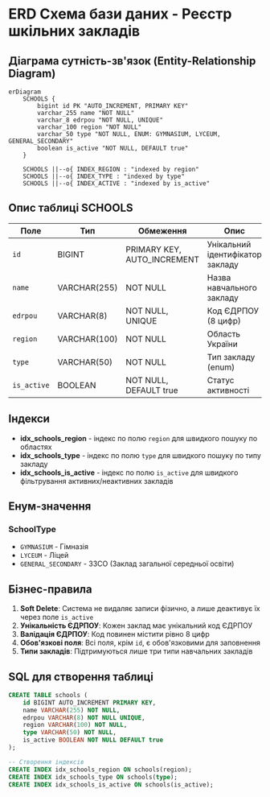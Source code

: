 # ERD Схема бази даних - Реєстр шкільних закладів

## Діаграма сутність-зв'язок (Entity-Relationship Diagram)

```mermaid
erDiagram
    SCHOOLS {
        bigint id PK "AUTO_INCREMENT, PRIMARY KEY"
        varchar_255 name "NOT NULL"
        varchar_8 edrpou "NOT NULL, UNIQUE"
        varchar_100 region "NOT NULL"
        varchar_50 type "NOT NULL, ENUM: GYMNASIUM, LYCEUM, GENERAL_SECONDARY"
        boolean is_active "NOT NULL, DEFAULT true"
    }
    
    SCHOOLS ||--o{ INDEX_REGION : "indexed by region"
    SCHOOLS ||--o{ INDEX_TYPE : "indexed by type"
    SCHOOLS ||--o{ INDEX_ACTIVE : "indexed by is_active"
```

## Опис таблиці SCHOOLS

| Поле | Тип | Обмеження | Опис |
|------|-----|-----------|------|
| `id` | BIGINT | PRIMARY KEY, AUTO_INCREMENT | Унікальний ідентифікатор закладу |
| `name` | VARCHAR(255) | NOT NULL | Назва навчального закладу |
| `edrpou` | VARCHAR(8) | NOT NULL, UNIQUE | Код ЄДРПОУ (8 цифр) |
| `region` | VARCHAR(100) | NOT NULL | Область України |
| `type` | VARCHAR(50) | NOT NULL | Тип закладу (enum) |
| `is_active` | BOOLEAN | NOT NULL, DEFAULT true | Статус активності |

## Індекси

- **idx_schools_region** - індекс по полю `region` для швидкого пошуку по областях
- **idx_schools_type** - індекс по полю `type` для швидкого пошуку по типу закладу
- **idx_schools_is_active** - індекс по полю `is_active` для швидкого фільтрування активних/неактивних закладів

## Енум-значення

### SchoolType
- `GYMNASIUM` - Гімназія
- `LYCEUM` - Ліцей
- `GENERAL_SECONDARY` - ЗЗСО (Заклад загальної середньої освіти)

## Бізнес-правила

1. **Soft Delete**: Система не видаляє записи фізично, а лише деактивує їх через поле `is_active`
2. **Унікальність ЄДРПОУ**: Кожен заклад має унікальний код ЄДРПОУ
3. **Валідація ЄДРПОУ**: Код повинен містити рівно 8 цифр
4. **Обов'язкові поля**: Всі поля, крім `id`, є обов'язковими для заповнення
5. **Типи закладів**: Підтримуються лише три типи навчальних закладів

## SQL для створення таблиці

```sql
CREATE TABLE schools (
    id BIGINT AUTO_INCREMENT PRIMARY KEY,
    name VARCHAR(255) NOT NULL,
    edrpou VARCHAR(8) NOT NULL UNIQUE,
    region VARCHAR(100) NOT NULL,
    type VARCHAR(50) NOT NULL,
    is_active BOOLEAN NOT NULL DEFAULT true
);

-- Створення індексів
CREATE INDEX idx_schools_region ON schools(region);
CREATE INDEX idx_schools_type ON schools(type);
CREATE INDEX idx_schools_is_active ON schools(is_active);
``` 
